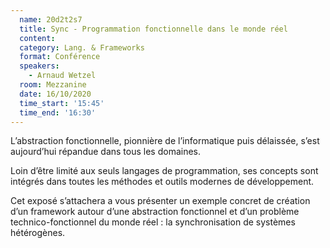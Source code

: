 ```yaml
---
  name: 20d2t2s7
  title: Sync - Programmation fonctionnelle dans le monde réel
  content:
  category: Lang. & Frameworks
  format: Conférence 
  speakers: 
    - Arnaud Wetzel
  room: Mezzanine
  date: 16/10/2020
  time_start: '15:45'
  time_end: '16:30'
---
```

L’abstraction fonctionnelle, pionnière de l’informatique puis délaissée, s’est aujourd’hui répandue dans tous les domaines. 

Loin d’être limité aux seuls langages de programmation, ses concepts sont intégrés dans toutes les méthodes et outils modernes de développement. 

Cet exposé s’attachera a vous présenter un exemple concret de création d’un framework autour d’une abstraction fonctionnel et d’un problème technico-fonctionnel du monde réel : la synchronisation de systèmes hétérogènes.
